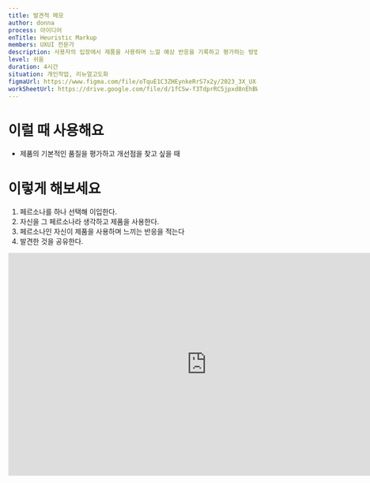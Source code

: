 ```yaml
---
title: 발견적 메모
author: donna
process: 아이디어
enTitle: Heuristic Markup
members: UXUI 전문가
description: 사용자의 입장에서 제품을 사용하며 느낄 예상 반응을 기록하고 평가하는 방법
level: 쉬움
duration: 4시간
situation: 개인작업, 리뉴얼고도화
figmaUrl: https://www.figma.com/file/oTquE1C3ZHEynkeRrS7x2y/2023_3X_UX-Card_WorkSheet_Ver.3?type=design&node-id=104-5026&mode=design&t=uMLYbDeXRC8639ZD-4
workSheetUrl: https://drive.google.com/file/d/1fCSw-f3TdprRC5jpxd8nEhBW0IKhz1rp/view?usp=sharing
---
```


<!-- 프로세스별 보기: 공감, 설계, 프로토타입, 테스트 -->
<!--UXUI 전문가, 팀 구성원, 사용자, 이해관계자, 누구나 -->
<!--level: 쉬움, 중간, 어려움-->
<!--개인작업, 신규런칭, 리뉴얼고도화-->

# 이럴 때 사용해요

- 제품의 기본적인 품질을 평가하고 개선점을 찾고 싶을 때

# 이렇게 해보세요

1. 페르소나를 하나 선택해 이입한다.
2. 자신을 그 페르소나라 생각하고 제품을 사용한다.
3. 페르소나인 자신이 제품을 사용하며 느끼는 반응을 적는다
4. 발견한 것을 공유한다.

<iframe style="border: 1px solid rgba(0, 0, 0, 0.1);" width="800" height="450" src="https://www.figma.com/embed?embed_host=share&url=https%3A%2F%2Fwww.figma.com%2Ffile%2FoTquE1C3ZHEynkeRrS7x2y%2F2023_3X_UX-Card_WorkSheet_Ver.3%3Ftype%3Ddesign%26node-id%3D104%253A5027%26mode%3Ddesign%26t%3DuMLYbDeXRC8639ZD-1" allowfullscreen></iframe>
